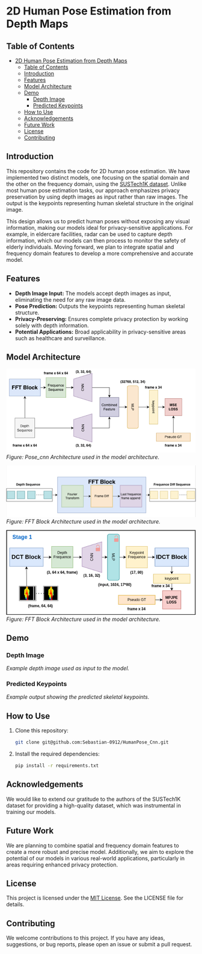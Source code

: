 # 2D Human Pose Estimation from Depth Maps

## Table of Contents

- [2D Human Pose Estimation from Depth Maps](#2d-human-pose-estimation-from-depth-maps)
  - [Table of Contents](#table-of-contents)
  - [Introduction](#introduction)
  - [Features](#features)
  - [Model Architecture](#model-architecture)
  - [Demo](#demo)
    - [Depth Image](#depth-image)
    - [Predicted Keypoints](#predicted-keypoints)
  - [How to Use](#how-to-use)
  - [Acknowledgements](#acknowledgements)
  - [Future Work](#future-work)
  - [License](#license)
  - [Contributing](#contributing)

## Introduction

This repository contains the code for 2D human pose estimation. We have implemented two distinct models, one focusing on the spatial domain and the other on the frequency domain, using the [SUSTech1K dataset](https://github.com/ShiqiYu/OpenGait/blob/master/datasets/SUSTech1K/README.md). Unlike most human pose estimation tasks, our approach emphasizes privacy preservation by using depth images as input rather than raw images. The output is the keypoints representing human skeletal structure in the original image.

This design allows us to predict human poses without exposing any visual information, making our models ideal for privacy-sensitive applications. For example, in eldercare facilities, radar can be used to capture depth information, which our models can then process to monitor the safety of elderly individuals. Moving forward, we plan to integrate spatial and frequency domain features to develop a more comprehensive and accurate model.

## Features

- **Depth Image Input:** The models accept depth images as input, eliminating the need for any raw image data.
- **Pose Prediction:** Outputs the keypoints representing human skeletal structure.
- **Privacy-Preserving:** Ensures complete privacy protection by working solely with depth information.
- **Potential Applications:** Broad applicability in privacy-sensitive areas such as healthcare and surveillance.

## Model Architecture

![Pose_cnn Diagram](./model_Figure/pose_cnn.png)
*Figure: Pose_cnn Architecture used in the model architecture.*

![FFT Block Diagram](./model_Figure/fft_block.png)
*Figure: FFT Block Architecture used in the model architecture.*

![Pose_dct Diagram](./model_Figure/pose_dct.png)
*Figure: FFT Block Architecture used in the model architecture.*

## Demo

### Depth Image

*Example depth image used as input to the model.*

### Predicted Keypoints

*Example output showing the predicted skeletal keypoints.*

## How to Use

1. Clone this repository:

   ```bash
   git clone git@github.com:Sebastian-0912/HumanPose_Cnn.git
   ```

2. Install the required dependencies:

    ```bash
    pip install -r requirements.txt
    ```

## Acknowledgements

We would like to extend our gratitude to the authors of the SUSTech1K dataset for providing a high-quality dataset, which was instrumental in training our models.

## Future Work

We are planning to combine spatial and frequency domain features to create a more robust and precise model. Additionally, we aim to explore the potential of our models in various real-world applications, particularly in areas requiring enhanced privacy protection.

## License

This project is licensed under the [MIT License](./LICENSE). See the LICENSE file for details.

## Contributing

We welcome contributions to this project. If you have any ideas, suggestions, or bug reports, please open an issue or submit a pull request.